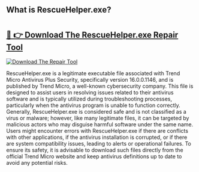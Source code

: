 ## What is RescueHelper.exe? 

# <h2><a href="https://exedetect.com/download.php?RescueHelper.exe">🔗 👉 Download The RescueHelper.exe Repair Tool</a></h2>

[![Download The Repair Tool](https://exedetect.com/download-button.jpg)](https://exedetect.com/download.php?RescueHelper.exe)

RescueHelper.exe is a legitimate executable file associated with Trend Micro Antivirus Plus Security, specifically version 16.0.0.1146, and is published by Trend Micro, a well-known cybersecurity company. This file is designed to assist users in resolving issues related to their antivirus software and is typically utilized during troubleshooting processes, particularly when the antivirus program is unable to function correctly. Generally, RescueHelper.exe is considered safe and is not classified as a virus or malware; however, like many legitimate files, it can be targeted by malicious actors who may disguise harmful software under the same name. Users might encounter errors with RescueHelper.exe if there are conflicts with other applications, if the antivirus installation is corrupted, or if there are system compatibility issues, leading to alerts or operational failures. To ensure its safety, it is advisable to download such files directly from the official Trend Micro website and keep antivirus definitions up to date to avoid any potential risks.